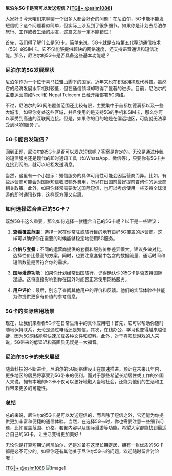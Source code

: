 **尼泊尔5G卡是否可以发送短信？[[TG💪+ @esim1088](https://t.me/s/esim1088)]**

大家好！今天咱们来聊聊一个很多人都会好奇的问题：在尼泊尔，5G卡能不能发短信呢？这个问题看似简单，但实际上涉及到了很多细节。如果你是计划去尼泊尔旅行、工作或者生活的朋友，这篇文章一定不能错过！

首先，我们得了解什么是5G卡。简单来说，5G卡就是支持第五代移动通信技术（5G）的SIM卡。它不仅能够提供超快的网络速度，还支持语音通话和短信功能。那么，尼泊尔的5G卡是否具备这些基本功能呢？

### 尼泊尔的5G发展现状

尼泊尔作为一个位于喜马拉雅山脚下的国家，近年来也在积极拥抱现代科技。虽然它的经济发展水平相对较低，但在通信领域却取得了显著的进步。目前，尼泊尔的主要运营商如Ncell和 Nepal Telecom 已经开始部署5G网络。

不过，尼泊尔的5G网络覆盖范围还比较有限，主要集中于首都加德满都以及一些大城市。如果你身处这些区域，并且使用的是支持5G的手机和SIM卡，那么你可以享受到高速的互联网连接。但是，如果你的目的地是在偏远地区，可能就无法享受到5G的服务了。

### 5G卡能否发短信？

回到正题，尼泊尔的5G卡是否可以发送短信呢？答案是肯定的。无论是通过传统的短信服务还是现代的即时通讯工具（如WhatsApp、微信等），只要你有5G卡并连接到网络，就可以轻松发送消息。

当然，这里有一个小提示：短信服务的具体可用性可能会因运营商而异。比如，有些运营商可能会对国际短信收取额外费用，所以在出国前最好提前咨询你的运营商相关政策。此外，如果你经常需要发送国际短信，也可以考虑使用一些支持全球漫游的即时通讯软件，这样既方便又实惠。

### 如何选择适合自己的5G卡？

既然5G卡这么重要，那么如何选择一款适合自己的5G卡呢？以下是一些建议：

1. **查看覆盖范围**：选择一家在你常驻或旅行目的地有良好5G覆盖的运营商。这样可以确保你在需要的时候能够稳定地使用5G服务。
   
2. **价格与套餐**：不同的运营商提供的套餐和服务价格差异很大。建议多做对比，选择性价比最高的方案。同时，也要注意套餐中包含的数据流量、通话时间和短信数量是否符合你的需求。

3. **国际漫游功能**：如果你计划经常出国旅行，记得确认你的5G卡是否支持国际漫游。这将直接影响到你在国外时能否正常使用网络服务。

4. **用户评价**：最后，别忘了查阅其他用户的评价和反馈。他们的实际体验往往能为你提供更多有价值的参考信息。

### 5G卡的实际应用场景

现在，让我们来看看5G卡在日常生活中的具体应用吧！首先，它可以帮助你随时随地保持联系，无论是通过电话还是短信。其次，在线办公、学习也变得越来越便捷，因为5G网络能够快速加载各种文件和资料。此外，对于喜欢玩游戏的人来说，5G带来的低延迟和高画质无疑是一大福音。

### 尼泊尔5G卡的未来展望

随着科技的不断进步，尼泊尔的5G网络建设正在加速推进。预计在未来几年内，更多地区的居民将享受到5G带来的便利。而对于那些希望长期居住或工作的外国人来说，拥有本地的5G卡不仅可以更好地融入当地社会，还能为他们的生活和工作带来更多的可能性。

### 总结

总的来说，尼泊尔的5G卡是可以发送短信的，而且除了短信之外，它还能为你提供更加丰富和便捷的通信体验。当然，在选择5G卡时，你也需要注意一些细节问题，比如覆盖范围、价格、套餐内容以及国际漫游等功能。希望大家都能找到最适合自己的5G卡，让生活变得更加美好！

无论你是打算短期访问尼泊尔，还是准备在这里长期定居，拥有一张优质的5G卡都是必不可少的。如果你还有其他关于尼泊尔5G卡的问题，欢迎随时留言讨论哦！

[[TG💪+ @esim1088](https://t.me/s/esim1088) ![Image](https://i.postimg.cc/4NQfJmqS/Snipaste-2025-05-13-00-14-12.png)]
